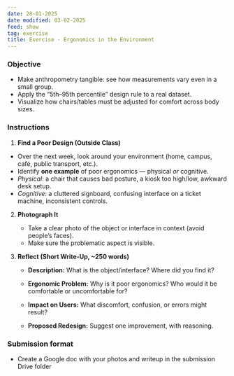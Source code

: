 ```yaml
---
date: 28-01-2025
date modified: 03-02-2025
feed: show
tag: exercise
title: Exercise - Ergonomics in the Environment
---
```


### Objective 

- Make anthropometry tangible: see how measurements vary even in a small group.
- Apply the “5th–95th percentile” design rule to a real dataset.
- Visualize how chairs/tables must be adjusted for comfort across body sizes.

### Instructions
1.  **Find a Poor Design (Outside Class)**
 - Over the next week, look around your environment (home, campus, café, public transport, etc.).       
- Identify **one example** of poor ergonomics — physical _or_ cognitive.
- _Physical_: a chair that causes bad posture, a kiosk too high/low, awkward desk setup.
- _Cognitive_: a cluttered signboard, confusing interface on a ticket machine, inconsistent controls.

2. **Photograph It**
    
    - Take a clear photo of the object or interface in context (avoid people’s faces).
    - Make sure the problematic aspect is visible.
    
3. **Reflect (Short Write-Up, ~250 words)**
    
    - **Description:** What is the object/interface? Where did you find it?
        
    - **Ergonomic Problem:** Why is it poor ergonomics? Who would it be comfortable or uncomfortable for?
        
    - **Impact on Users:** What discomfort, confusion, or errors might result?
        
    - **Proposed Redesign:** Suggest one improvement, with reasoning.

### Submission format

- Create a Google doc with your photos and writeup in the submission Drive folder

